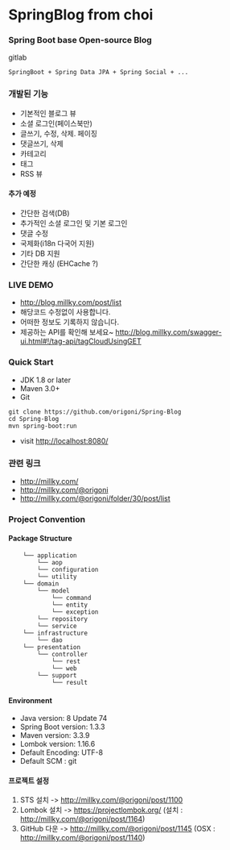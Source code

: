 # SpringBlog from choi
### Spring Boot base Open-source Blog
gitlab

```
SpringBoot + Spring Data JPA + Spring Social + ...
```

### 개발된 기능
- 기본적인 블로그 뷰
- 소셜 로그인(페이스북만)
- 글쓰기, 수정, 삭제. 페이징
- 댓글쓰기, 삭제
- 카테고리
- 태그
- RSS 뷰
 
#### 추가 예정
- 간단한 검색(DB)
- 추가적인 소셜 로그인 및 기본 로그인
- 댓글 수정
- 국제화(i18n 다국어 지원)
- 기타 DB 지원
- 간단한 캐싱 (EHCache ?)


### LIVE DEMO
- http://blog.millky.com/post/list
- 해당코드 수정없이 사용합니다.
- 어떠한 정보도 기록하지 않습니다.
- 제공하는 API를 확인해 보세요~ http://blog.millky.com/swagger-ui.html#!/tag-api/tagCloudUsingGET

### Quick Start
- JDK 1.8 or later
- Maven 3.0+
- Git

```
git clone https://github.com/origoni/Spring-Blog
cd Spring-Blog
mvn spring-boot:run
```

- visit [http://localhost:8080/](http://localhost:8080/)

### 관련 링크
- http://millky.com/
- http://millky.com/@origoni
- http://millky.com/@origoni/folder/30/post/list

### Project Convention

#### Package Structure

```
    └── application
        └── aop
        └── configuration
        └── utility
    └── domain
        └── model
            └── command
            └── entity
            └── exception
        └── repository
        └── service
    └── infrastructure
        └── dao
    └── presentation
        └── controller
            └── rest
            └── web
        └── support
            └── result
```

#### Environment
- Java version: 8 Update 74
- Spring Boot version: 1.3.3
- Maven version: 3.3.9
- Lombok version: 1.16.6
- Default Encoding: UTF-8
- Default SCM : git

#### 프로젝트 설정
1. STS 설치 -> http://millky.com/@origoni/post/1100
2. Lombok 설치 -> https://projectlombok.org/ (설치 : http://millky.com/@origoni/post/1164)
3. GitHub 다운 -> http://millky.com/@origoni/post/1145 (OSX : http://millky.com/@origoni/post/1140)

